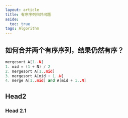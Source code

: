 ```yaml
---
layout: article
title: 有序序列归并问题
aside:
  toc: true
tags: Algorithm
---
```


## 如何合并两个有序序列，结果仍然有序？
```C++
mergesort A[1..N]
1. mid = (1 + N) / 2
2. mergesort A[1..mid]
3. mergesort A[mid + 1..N]
4. merge A[1..mid] and A[mid + 1..N]
```
## Head2
### Head 2.1
